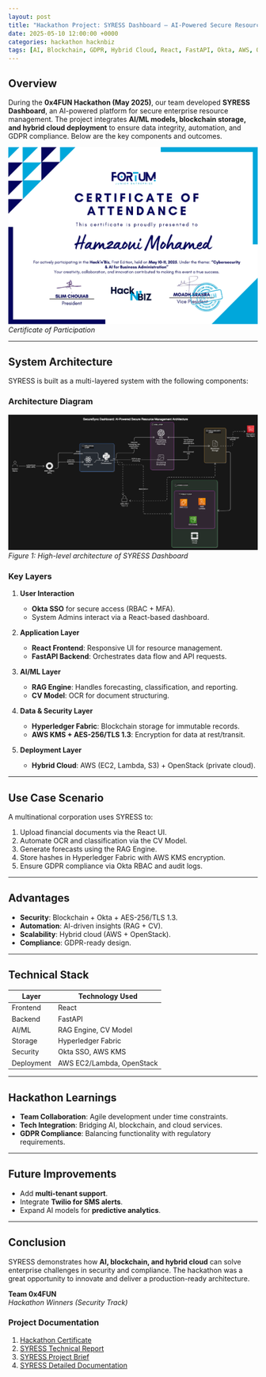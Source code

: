 ```yaml
---
layout: post
title: "Hackathon Project: SYRESS Dashboard – AI-Powered Secure Resource Management"
date: 2025-05-10 12:00:00 +0000
categories: hackathon hacknbiz
tags: [AI, Blockchain, GDPR, Hybrid Cloud, React, FastAPI, Okta, AWS, OpenStack]
---
```


## Overview
During the **0x4FUN Hackathon (May 2025)**, our team developed **SYRESS Dashboard**, an AI-powered platform for secure enterprise resource management. The project integrates **AI/ML models, blockchain storage, and hybrid cloud deployment** to ensure data integrity, automation, and GDPR compliance. Below are the key components and outcomes.

![Hackathon Participation Certificate](/images/competitions/syress/hacknbiz.jpg)  
*Certificate of Participation*

---

## System Architecture
SYRESS is built as a multi-layered system with the following components:

### Architecture Diagram
![SYRESS Architecture Diagram](/images/competitions/syress/architecture_diagram.png)  
*Figure 1: High-level architecture of SYRESS Dashboard*

### Key Layers
1. **User Interaction**  
   - **Okta SSO** for secure access (RBAC + MFA).  
   - System Admins interact via a React-based dashboard.

2. **Application Layer**  
   - **React Frontend**: Responsive UI for resource management.  
   - **FastAPI Backend**: Orchestrates data flow and API requests.

3. **AI/ML Layer**  
   - **RAG Engine**: Handles forecasting, classification, and reporting.  
   - **CV Model**: OCR for document structuring.

4. **Data & Security Layer**  
   - **Hyperledger Fabric**: Blockchain storage for immutable records.  
   - **AWS KMS + AES-256/TLS 1.3**: Encryption for data at rest/transit.

5. **Deployment Layer**  
   - **Hybrid Cloud**: AWS (EC2, Lambda, S3) + OpenStack (private cloud).

---

## Use Case Scenario
A multinational corporation uses SYRESS to:  
1. Upload financial documents via the React UI.  
2. Automate OCR and classification via the CV Model.  
3. Generate forecasts using the RAG Engine.  
4. Store hashes in Hyperledger Fabric with AWS KMS encryption.  
5. Ensure GDPR compliance via Okta RBAC and audit logs.

---

## Advantages
- **Security**: Blockchain + Okta + AES-256/TLS 1.3.  
- **Automation**: AI-driven insights (RAG + CV).  
- **Scalability**: Hybrid cloud (AWS + OpenStack).  
- **Compliance**: GDPR-ready design.

---

## Technical Stack
| Layer               | Technology Used          |
|---------------------|--------------------------|
| Frontend            | React                    |
| Backend             | FastAPI                  |
| AI/ML               | RAG Engine, CV Model     |
| Storage             | Hyperledger Fabric       |
| Security            | Okta SSO, AWS KMS        |
| Deployment          | AWS EC2/Lambda, OpenStack|

---

## Hackathon Learnings
- **Team Collaboration**: Agile development under time constraints.  
- **Tech Integration**: Bridging AI, blockchain, and cloud services.  
- **GDPR Compliance**: Balancing functionality with regulatory requirements.

---

## Future Improvements
- Add **multi-tenant support**.  
- Integrate **Twilio for SMS alerts**.  
- Expand AI models for **predictive analytics**.

---

## Conclusion
SYRESS demonstrates how **AI, blockchain, and hybrid cloud** can solve enterprise challenges in security and compliance. The hackathon was a great opportunity to innovate and deliver a production-ready architecture.

**Team 0x4FUN**  
*Hackathon Winners (Security Track)*  

### Project Documentation
1. [Hackathon Certificate](/images/competitions/syress/hacknbiz.jpg)  
2. [SYRESS Technical Report](/images/competitions/syress/technical_report.pdf)  
3. [SYRESS Project Brief](/images/competitions/syress/SyRess.pdf)  
4. [SYRESS Detailed Documentation](/images/competitions/syress/SyRess_doc.pdf)  